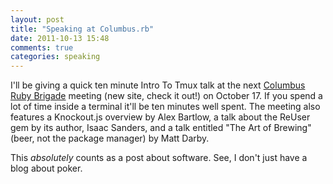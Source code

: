 ```yaml
---
layout: post
title: "Speaking at Columbus.rb"
date: 2011-10-13 15:48
comments: true
categories: speaking
---
```


I'll be giving a quick ten minute Intro To Tmux talk at the next [Columbus Ruby Brigade](http://columbusrb.com) meeting (new site, check it out!) on October 17. If you spend a lot of time inside a terminal it'll be ten minutes well spent. The meeting also features a Knockout.js overview by Alex Bartlow, a talk about the ReUser gem by its author, Isaac Sanders, and a talk entitled "The Art of Brewing" (beer, not the package manager) by Matt Darby.

This _absolutely_ counts as a post about software. See, I don't just have a blog about poker.
